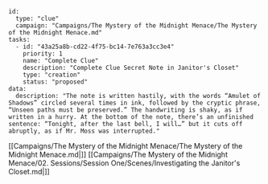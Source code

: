 
```RpgManager4
id: 
  type: "clue"
  campaign: "Campaigns/The Mystery of the Midnight Menace/The Mystery of the Midnight Menace.md"
tasks: 
  - id: "43a25a8b-cd22-4f75-bc14-7e763a3cc3e4"
    priority: 1
    name: "Complete Clue"
    description: "Complete Clue Secret Note in Janitor's Closet"
    type: "creation"
    status: "proposed"
data: 
  description: "The note is written hastily, with the words “Amulet of Shadows” circled several times in ink, followed by the cryptic phrase, “Unseen paths must be preserved.” The handwriting is shaky, as if written in a hurry. At the bottom of the note, there’s an unfinished sentence: “Tonight, after the last bell, I will…” but it cuts off abruptly, as if Mr. Moss was interrupted."
```



[[Campaigns/The Mystery of the Midnight Menace/The Mystery of the Midnight Menace.md|]]
[[Campaigns/The Mystery of the Midnight Menace/02. Sessions/Session One/Scenes/Investigating the Janitor's Closet.md|]]